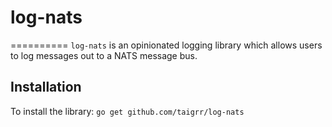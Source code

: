 # log-nats
==========
`log-nats` is an opinionated logging library which allows users to log messages out to a NATS message bus.

## Installation
To install the library:
`go get github.com/taigrr/log-nats`
